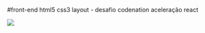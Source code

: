 #front-end html5 css3 layout - desafio codenation aceleração react

![](https://codenation-challenges.s3-us-west-1.amazonaws.com/react-11/image.png)
